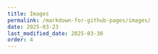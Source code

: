 ```yaml
---
title: Images
permalink: /markdown-for-github-pages/images/
date: 2025-03-23
last_modified_date: 2025-03-30
order: 4
---
```


